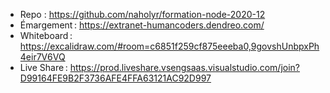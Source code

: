 - Repo : https://github.com/naholyr/formation-node-2020-12
- Émargement : https://extranet-humancoders.dendreo.com/
- Whiteboard : https://excalidraw.com/#room=c6851f259cf875eeeba0,9govshUnbpxPh4eir7V6VQ
- Live Share : https://prod.liveshare.vsengsaas.visualstudio.com/join?D99164FE9B2F3736AFE4FFA63121AC92D997
